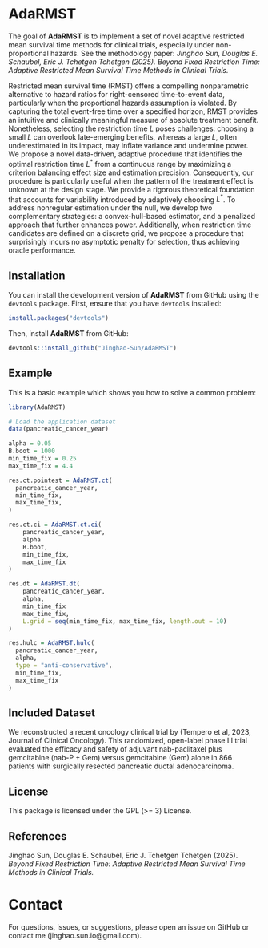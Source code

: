 
# AdaRMST

<!-- badges: start -->
<!-- badges: end -->

The goal of **AdaRMST** is to implement a set of novel adaptive restricted mean survival time methods for clinical trials, especially under non-proportional hazards. See the methodology paper: *Jinghao Sun, Douglas E. Schaubel, Eric J. Tchetgen Tchetgen (2025). Beyond Fixed Restriction Time: Adaptive Restricted Mean Survival Time Methods in Clinical Trials.*

Restricted mean survival time (RMST) offers a compelling nonparametric alternative to hazard ratios for right-censored time-to-event data, particularly when the proportional hazards assumption is violated. By capturing the total event-free time over a specified horizon, RMST provides an intuitive and clinically meaningful measure of absolute treatment benefit. Nonetheless, selecting the restriction time $L$ poses challenges: choosing a small $L$ can overlook late-emerging benefits, whereas a large $L$, often underestimated in its impact, may inflate variance and undermine power. We propose a novel data-driven, adaptive procedure that identifies the optimal restriction time $L^*$ from a continuous range by maximizing a criterion balancing effect size and estimation precision. Consequently, our procedure is particularly useful when the pattern of the treatment effect is unknown at the design stage. We provide a rigorous theoretical foundation that accounts for variability introduced by adaptively choosing $L^*$. To address nonregular estimation under the null, we develop two complementary strategies: a convex-hull-based estimator, and a penalized approach that further enhances power. Additionally, when restriction time candidates are defined on a discrete grid, we propose a procedure that surprisingly incurs no asymptotic penalty for selection, thus achieving oracle performance. 

## Installation

You can install the development version of **AdaRMST** from GitHub using the `devtools` package. First, ensure that you have `devtools` installed:

``` r
install.packages("devtools")
```
Then, install **AdaRMST** from GitHub:
``` r
devtools::install_github("Jinghao-Sun/AdaRMST")
```

## Example

This is a basic example which shows you how to solve a common problem:

``` r
library(AdaRMST)

# Load the application dataset
data(pancreatic_cancer_year)

alpha = 0.05
B.boot = 1000
min_time_fix = 0.25
max_time_fix = 4.4

res.ct.pointest = AdaRMST.ct(
  pancreatic_cancer_year,
  min_time_fix,
  max_time_fix,
)

res.ct.ci = AdaRMST.ct.ci(
    pancreatic_cancer_year,
    alpha
    B.boot,
    min_time_fix,
    max_time_fix
)

res.dt = AdaRMST.dt(
    pancreatic_cancer_year,
    alpha,
    min_time_fix
    max_time_fix,
    L.grid = seq(min_time_fix, max_time_fix, length.out = 10)
) 

res.hulc = AdaRMST.hulc(
  pancreatic_cancer_year,
  alpha,
  type = "anti-conservative",
  min_time_fix,
  max_time_fix
)
```

## Included Dataset

We reconstructed a recent oncology clinical trial by (Tempero et al, 2023, Journal of Clinical Oncology). This randomized, open-label phase III trial evaluated the efficacy and safety of adjuvant nab-paclitaxel plus gemcitabine (nab-P + Gem) versus gemcitabine (Gem) alone in 866 patients with surgically resected pancreatic ductal adenocarcinoma. 

## License

This package is licensed under the GPL (>= 3) License.

## References

Jinghao Sun, Douglas E. Schaubel, Eric J. Tchetgen Tchetgen (2025). *Beyond Fixed Restriction Time: Adaptive Restricted Mean Survival Time Methods in Clinical Trials.*

# Contact

For questions, issues, or suggestions, please open an issue on GitHub or contact me (jinghao.sun.io\@gmail.com).
